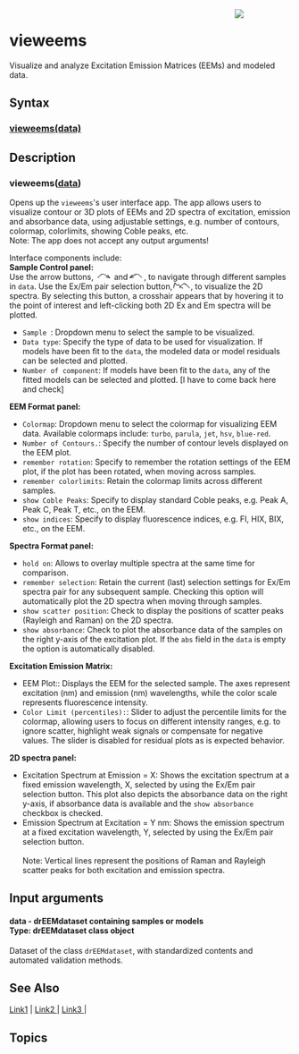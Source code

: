 <img src="top right corner logo.png" width="100" height="auto" align="right"/>

# vieweems #
Visualize and analyze Excitation Emission Matrices (EEMs) and modeled data.



## Syntax
### [vieweems(data)](#syntax1) ###




## Description ##
### vieweems([data](#varargin)) <a name="syntax1"></a>

Opens up the `vieweems`'s user interface app. The app allows users to visualize contour or 3D plots of EEMs and 2D spectra of excitation, emission and absorbance data, using adjustable settings, e.g. number of contours, colormap, colorlimits, showing Coble peaks, etc.<br>
Note: The app does not accept any output arguments!

Interface components include:<br>
<strong>Sample Control panel:<br></strong> Use the arrow buttons, <img src="next.png" width="auto" height="14" display="inline"/> and<img src="back.png" width="auto" height="14" display="inline"/>, to navigate through different samples in `data`. Use the Ex/Em pair selection button,<img src="spectrum.png" width="auto" height="14" display="inline"/>, to visualize the 2D spectra. By selecting this button, a crosshair appears that by hovering it to the point of interest and left-clicking both 2D Ex and Em spectra will be plotted.

- `Sample `: Dropdown menu to select the sample to be visualized.
- `Data type`: Specify the type of data to be used for visualization. If models have been fit to the `data`, the modeled data or model residuals can be selected and plotted.
- `Number of component`: If models have been fit to the `data`, any of the fitted models can be selected and plotted. <comment> [I have to come back here and check] </comment>

<strong>EEM Format panel:<br></strong>

- `Colormap`: Dropdown menu to select the colormap for visualizing EEM data. Available colormaps include: `turbo`, `parula`, `jet`, `hsv`, `blue-red`.
- `Number of Contours.`: Specify the number of contour levels displayed on the EEM plot.
- `remember rotation`: Specify to remember the rotation settings of the EEM plot, if the plot has been rotated, when moving across samples.
- `remember colorlimits`: Retain the colormap limits across different samples.
- `show Coble Peaks`: Specify to display standard Coble peaks, e.g. Peak A, Peak C, Peak T, etc., on the EEM.
- `show indices`: Specify to display fluorescence indices, e.g. FI, HIX, BIX, etc., on the EEM.


<strong>Spectra Format panel:<br></strong>

- `hold on`: Allows to overlay multiple spectra at the same time for comparison.
- `remember selection`: Retain the current (last) selection settings for Ex/Em spectra pair for any subsequent sample. Checking this option will automatically plot the 2D spectra when moving through samples.
- `show scatter position`: Check to display the positions of scatter peaks (Rayleigh and Raman) on the 2D spectra.
- `show absorbance`: Check to plot the absorbance data of the samples on the right y-axis of the excitation plot. If the `abs` field in the `data` is empty the option is automatically disabled. 


<strong>Excitation Emission Matrix:<br></strong>

- EEM Plot:: Displays the EEM for the selected sample. The axes represent excitation (nm) and emission (nm) wavelengths, while the color scale represents fluorescence intensity.
- `Color Limit (percentiles):`: Slider to adjust the percentile limits for the colormap, allowing users to focus on different intensity ranges, e.g. to ignore scatter, highlight weak signals or compensate for negative values. The slider is disabled for residual plots as is expected behavior.

<strong>2D spectra panel:<br></strong>

- Excitation Spectrum at Emission = X: Shows the excitation spectrum at a fixed emission wavelength, X, selected by using the Ex/Em pair selection button. This plot also depicts the absorbance data on the right y-axis, if absorbance data is available and the `show absorbance` checkbox is checked.
- Emission Spectrum at Excitation = Y nm: Shows the emission spectrum at a fixed excitation wavelength, Y, selected by using the Ex/Em pair selection button.<br><br>
Note: Vertical lines represent the positions of Raman and Rayleigh scatter peaks for both excitation and emission spectra.



## Input arguments ##
#### data - drEEMdataset containing samples or models  <a name="varargin"></a> <br> Type: drEEMdataset class object
Dataset of the class `drEEMdataset`, with standardized contents and automated validation methods.




## See Also ##

<a href="link.com">Link1</a> | 
<a href="link.com"> Link2 </a> |
<a href="link.com"> Link3 </a> |


## Topics ##